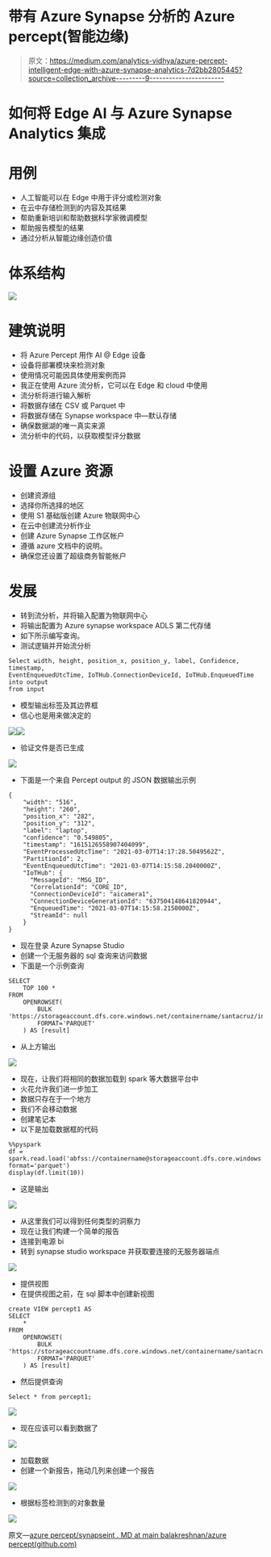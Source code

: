 # 带有 Azure Synapse 分析的 Azure percept(智能边缘)

> 原文：<https://medium.com/analytics-vidhya/azure-percept-intelligent-edge-with-azure-synapse-analytics-7d2bb2805445?source=collection_archive---------9----------------------->

# 如何将 Edge AI 与 Azure Synapse Analytics 集成

# 用例

*   人工智能可以在 Edge 中用于评分或检测对象
*   在云中存储检测到的内容及其结果
*   帮助重新培训和帮助数据科学家微调模型
*   帮助报告模型的结果
*   通过分析从智能边缘创造价值

# 体系结构

![](img/e72a01efd0c6633e1b94dac02641ef82.png)

# 建筑说明

*   将 Azure Percept 用作 AI @ Edge 设备
*   设备将部署模块来检测对象
*   使用情况可能因具体使用案例而异
*   我正在使用 Azure 流分析，它可以在 Edge 和 cloud 中使用
*   流分析将进行输入解析
*   将数据存储在 CSV 或 Parquet 中
*   将数据存储在 Synapse workspace 中—默认存储
*   确保数据湖的唯一真实来源
*   流分析中的代码，以获取模型评分数据

# 设置 Azure 资源

*   创建资源组
*   选择你所选择的地区
*   使用 S1 基础版创建 Azure 物联网中心
*   在云中创建流分析作业
*   创建 Azure Synapse 工作区帐户
*   遵循 azure 文档中的说明。
*   确保您还设置了超级商务智能帐户

# 发展

*   转到流分析，并将输入配置为物联网中心
*   将输出配置为 Azure synapse workspace ADLS 第二代存储
*   如下所示编写查询。
*   测试逻辑并开始流分析

```
Select width, height, position_x, position_y, label, Confidence, timestamp, 
EventEnqueuedUtcTime, IoTHub.ConnectionDeviceId, IoTHub.EnqueuedTime 
into output 
from input
```

*   模型输出标签及其边界框
*   信心也是用来做决定的

![](img/ace4b6a2b0ea7556934a545f9b91fa46.png)![](img/987dc099ae4eec88ecd5234525064593.png)

*   验证文件是否已生成

![](img/415bb20e8f30dc3eadeace2d7dbef616.png)

*   下面是一个来自 Percept output 的 JSON 数据输出示例

```
{
    "width": "516",
    "height": "260",
    "position_x": "282",
    "position_y": "312",
    "label": "laptop",
    "confidence": "0.549805",
    "timestamp": "1615126558907404099",
    "EventProcessedUtcTime": "2021-03-07T14:17:28.5049562Z",
    "PartitionId": 2,
    "EventEnqueuedUtcTime": "2021-03-07T14:15:58.2040000Z",
    "IoTHub": {
      "MessageId": "MSG_ID",
      "CorrelationId": "CORE_ID",
      "ConnectionDeviceId": "aicamera1",
      "ConnectionDeviceGenerationId": "637504148641820944",
      "EnqueuedTime": "2021-03-07T14:15:58.2150000Z",
      "StreamId": null
    }
}
```

*   现在登录 Azure Synapse Studio
*   创建一个无服务器的 sql 查询来访问数据
*   下面是一个示例查询

```
SELECT
    TOP 100 *
FROM
    OPENROWSET(
        BULK 'https://storageaccount.dfs.core.windows.net/containername/santacruz/incoming/*/*/*/*.parquet',
        FORMAT='PARQUET'
    ) AS [result]
```

*   从上方输出

![](img/6cfc033fa8641b9b135d613d027de97b.png)

*   现在，让我们将相同的数据加载到 spark 等大数据平台中
*   火花允许我们进一步加工
*   数据只存在于一个地方
*   我们不会移动数据
*   创建笔记本
*   以下是加载数据框的代码

```
%%pyspark
df = spark.read.load('abfss://containername@storageaccount.dfs.core.windows.net/santacruz/incoming/*/*/*/*.parquet', format='parquet')
display(df.limit(10))
```

*   这是输出

![](img/8ecaab68eb9eb60a4e3b3856c8b9e990.png)

*   从这里我们可以得到任何类型的洞察力
*   现在让我们构建一个简单的报告
*   连接到电源 bi
*   转到 synapse studio workspace 并获取要连接的无服务器端点

![](img/2f8a2a0fd30d34683c2a57f6d7554074.png)

*   提供视图
*   在提供视图之前，在 sql 脚本中创建新视图

```
create VIEW percept1 AS 
SELECT
    *
FROM
    OPENROWSET(
        BULK 'https://storageaccountname.dfs.core.windows.net/containername/santacruz/incoming/*/*/*/*.parquet',
        FORMAT='PARQUET'
    ) AS [result]
```

*   然后提供查询

```
Select * from percept1;
```

![](img/b61d27bd7c5ba34ee1de26a6ea960526.png)

*   现在应该可以看到数据了

![](img/7184570a139520b5691166d275d8678d.png)

*   加载数据
*   创建一个新报告，拖动几列来创建一个报告

![](img/05e403083427f8fe6b14cd39a8218b02.png)

*   根据标签检测到的对象数量

![](img/d8569c4850d03855ecce01caf10efdab.png)

原文—[azure percept/synapseint . MD at main balakreshnan/azure percept(github.com)](https://github.com/balakreshnan/AzurePercept/blob/main/Analytics/synapseint.md)